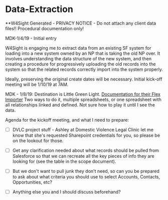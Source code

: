 # Data-Extraction
**W4Sight Generated - PRIVACY NOTICE - Do not attach any client data files!!  Procedural documentation only!

MDK-1/4/19 - Initial entry

W4Sight is engaging me to extract data from an existing SF system for loading into a new system owned by an NP that is taking the old NP over.  It involves understanding the data structure of the new system, and then creating a procedure for progressively uploading the old records into the system so that the related records correctly import into the system properly.

Ideally, preserving the original create dates will be necessary.  Initial kick-off meeting will be 1/10/19 at 7AM.

MDK - 1/8/19:  Destination is Little Green Light.  [Documentation for their Flex Importer](https://help.littlegreenlight.com/article/55-uploading-relationships-with-the-flex-importer)  Two ways to do it, multiple spreadsheets, or one spreadsheet with all relationships linked and defined.  Not sure how to play it until I see the data.

Agenda for the kickoff meeting, and what I need to prepare:

- [ ] DVLC project stuff - Ashley at Domestic Violence Legal Clinic let me know that she's requested Sharepoint credentials for you, so please be on the lookout for those.


- [ ] Get any clarification needed about what records should be pulled from Salesforce so that we can recreate all the key pieces of info they are looking for (see the table in the scope document).  

- [ ] But we don't want to pull junk they don't need, so can you be prepared to ask about what criteria you should use to select Accounts, Contacts, Opportunities, etc?  

- [ ] Anything else you and I should discuss beforehand?
